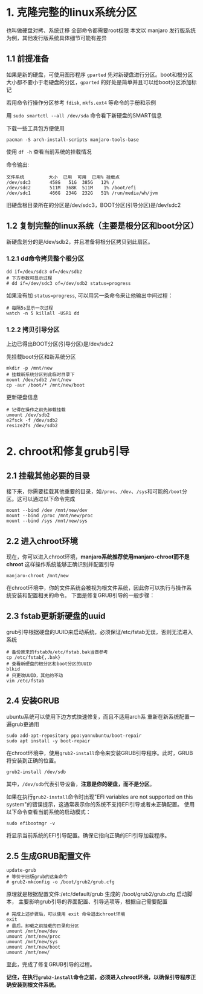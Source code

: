 # 1. 克隆完整的linux系统分区

也叫做硬盘对拷、系统迁移
全部命令都需要root权限
本文以 manjaro 发行版系统为例，其他发行版系统具体细节可能有差异

## 1.1 前提准备



如果是新的硬盘，可使用图形程序 `gparted` 先对新硬盘进行分区。boot和根分区大小都不要小于老硬盘的分区，`gparted` 的好处是简单并且可以给boot分区添加标记

若用命令行操作分区参考 `fdisk`, `mkfs.ext4` 等命令的手册和示例

用 `sudo smartctl --all /dev/sda` 命令看下新硬盘的SMART信息

下载一些工具包方便使用
```shell
pacman -S arch-install-scripts manjaro-tools-base
```

使用 `df -h` 查看当前系统的挂载情况

命令输出:

```shell
文件系统         大小  已用  可用  已用% 挂载点
/dev/sdc3       458G   51G  385G   12% /
/dev/sdc2       511M  368K  511M    1% /boot/efi
/dev/sdc1       466G  234G  232G   51% /run/media/wh/jvm
```

旧硬盘根目录所在的分区是/dev/sdc3，BOOT分区(引导分区)是/dev/sdc2


## 1.2 复制完整的linux系统（主要是根分区和boot分区）

新硬盘划分的是/dev/sdb2，并且准备将根分区拷贝到此扇区。

### 1.2.1 dd命令拷贝整个根分区
```shell
dd if=/dev/sdc3 of=/dev/sdb2
# 下方参数可显示过程
# dd if=/dev/sdc3 of=/dev/sdb2 status=progress
```

如果没有加 `status=progress`, 可以用另一条命令来让他输出中间过程：

```shell
# 每隔5s显示一次过程
watch -n 5 killall -USR1 dd
```

### 1.2.2 拷贝引导分区

上边已得出BOOT分区(引导分区)是/dev/sdc2

先挂载boot分区和新系统分区

```shell
mkdir -p /mnt/new
# 挂载新系统分区到此临时目录下
mount /dev/sdb2 /mnt/new
cp -aur /boot/* /mnt/new/boot  
```

更新硬盘信息

```shell
# 记得在操作之前先卸载挂载
umount /dev/sdb2
e2fsck -f /dev/sdb2
resize2fs /dev/sdb2
```

# 2. chroot和修复grub引导

## 2.1 挂载其他必要的目录

接下来，你需要挂载其他重要的目录，如`/proc`、`/dev`、`/sys`和可能的`/boot`分区。这可以通过以下命令完成

```shell
mount --bind /dev /mnt/new/dev
mount --bind /proc /mnt/new/proc
mount --bind /sys /mnt/new/sys
```

## 2.2 进入chroot环境

现在，你可以进入chroot环境，**manjaro系统推荐使用manjaro-chroot而不是chroot**
这样操作系统能够正确识别并配置引导

```shell
manjaro-chroot /mnt/new
```

在chroot环境中，你的文件系统会被视为根文件系统，因此你可以执行与操作系统安装和配置相关的命令。
下面是修复GRUB引导的一般步骤：

## 2.3 fstab更新新硬盘的uuid

grub引导根据硬盘的UUID来启动系统，必须保证/etc/fstab无误，否则无法进入系统

```shell
# 备份原来的fstab为/etc/fstab.bak当做参考
cp /etc/fstab{,.bak}
# 查看新硬盘的根分区和boot分区的UUID
blkid
# 只更改UUID，其他的不动
vim /etc/fstab
```

## 2.4 安装GRUB

ubuntu系统可以使用下边方式快速修复，而且不适用arch系
重新在新系统配置一遍grub更通用

```shell
sudo add-apt-repository ppa:yannubuntu/boot-repair
sudo apt install -y boot-repair
```

在chroot环境中，使用`grub2-install`命令来安装GRUB引导程序。此时，GRUB将安装到正确的位置。

```shell
grub2-install /dev/sdb
```

其中，`/dev/sdb`代表引导设备，**注意是你的硬盘，而不是分区**。

如果在执行`grub2-install`命令时出现"EFI variables are not supported on this system"的错误提示，这通常表示你的系统不支持EFI引导或者未正确配置。
使用以下命令查看当前系统的启动模式：

```shell
sudo efibootmgr -v
```

将显示当前系统的EFI引导配置。确保它指向正确的EFI引导加载程序。

## 2.5 生成GRUB配置文件

```shell
update-grub
# 等价于旧版grub的这条命令
# grub2-mkconfig -o /boot/grub2/grub.cfg
```

原理就是根据配置文件:/etc/default/grub 生成的 /boot/grub2/grub.cfg 启动脚本，
主要影响grub引导的界面配置、引导选项等，根据自己需要配置


```shell
# 完成上述步骤后，可以使用 exit 命令退出chroot环境
exit
# 最后，卸载之前挂载的目录和分区
umount /mnt/new/dev
umount /mnt/new/proc
umount /mnt/new/sys
umount /mnt/new/boot
umount /mnt/new/
```

至此，完成了修复GRUB引导的过程。

**记住，在执行`grub2-install`命令之前，必须进入chroot环境，以确保引导程序正确安装到根文件系统。**


